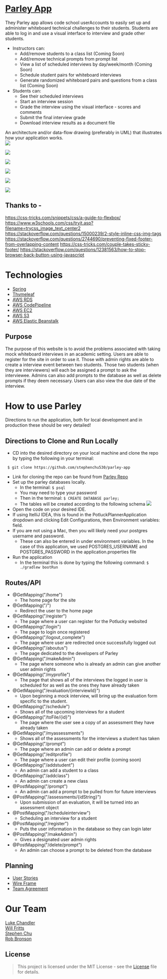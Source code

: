 # [Parley App](http://www.techparley.com/)
They Parley app allows code school userAccounts to easily set up and administer whiteboard technical challenges to their students.  Students are able to log in and use a visual interface to interview and grade other students.

- Instructors can:  
    - Add/remove students to a class list (Coming Soon)
    - Add/remove technical prompts from prompt list
    - View a list of scheduled interviews by day/week/month (Coming Soon)
    - Schedule student pairs for whiteboard interviews
    - Generate randomized whiteboard pairs and questions from a class list (Coming Soon)
- Students can: 
    - See their scheduled interviews
    - Start an interview session
    - Grade the interview using the visual interface - scores and comments
    - Submit the final interview grade
    - Download interview results as a document file


An architecture and/or data-flow drawing (preferably in UML) that illustrates how your application works.  
![](docs/parley_render.png)

![](docs/login.png)  
    
![](docs/home.png)  
  
![](docs/addInterview.png)  
  
![](docs/scheduleInterview.png)  
  
![](docs/logout.png)  


## Thanks to - 
https://css-tricks.com/snippets/css/a-guide-to-flexbox/
https://www.w3schools.com/css/tryit.asp?filename=trycss_image_text_center2
https://stackoverflow.com/questions/15000239/2-style-inline-css-img-tags
https://stackoverflow.com/questions/2744690/preventing-fixed-footer-from-overlapping-content
https://css-tricks.com/couple-takes-sticky-footer/
https://stackoverflow.com/questions/12381563/how-to-stop-browser-back-button-using-javascript

# Technologies 
- [Spring](https://spring.io/)
- [Thymeleaf](https://www.thymeleaf.org/)
- [AWS RDS](https://aws.amazon.com/rds/)
- [AWS CodePipeline](https://aws.amazon.com/codepipeline/)
- [AWS EC2](https://aws.amazon.com/ec2/)
- [AWS S3](https://aws.amazon.com/s3/)
- [AWS Elastic Beanstalk](https://aws.amazon.com/elasticbeanstalk/)

## Purpose 
The purpose of this website is to avoid the problems associated with taking mock whiteboard interviews
in an academic setting. Users are able to register for the site in order to use it. Those with admin rights
are able to create a interview event between two students. Those two students (when they are interviewers) 
will each be assigned a prompt to ask the interviewee. Admins can also add prompts to the database as well as 
delete prompts if they deem necessary. Users can also view the due date of the interview.

# How to use Parley
Directions to run the application, both for local development and in production
these should be very detailed!

## Directions to Clone and Run Locally
+ CD into the desired directory on your local machine and clone the repo by typing the following in your terminal:
```
 $ git clone https://github.com/stephenchu530/parley-app
```

+ Link for cloning the repo can be found from [Parley Repo](https://github.com/stephenchu530/parley-app)
+ Set up the parley databases locally.
    + In the terminal: ``$ psql``
    + You may need to type your password
    + Then in the terminal: ``$ CREATE DATABASE parley;``
    + The tables will be created according to the following schema
    ![](docs/db_schema_render.png) 
+ Open the code on your desired IDE.
+ If using ItelliJ IDEA, this is found in the PotluckPlannerApplication dropdown and clicking Edit Configurations, then 
Environment variables: field.
+ If you are not using a Mac, then you will likely need your postgres username and password. 
    + These can also be entered in under environment variables. In the case of this application, 
    we used POSTGRES_USERNAME and POSTGRES_PASSWORD in the application.properties file
+ Run the application 
    + In the terminal this is done by typing the following command:
    ``
    $ ./gradlew bootRun
    ``

## Routes/API
+ @GetMapping("/home")
    + The home page for the site
+ @GetMapping("/")
    + Redirect the user to the home page
+ @GetMapping("/register")
    + The page where a user can register for the Potlucky websited
+ @GetMapping("/login")
    + The page to login once registered
+ @GetMapping("/logout_complete")
    + The page where user are redirected once successfully logged out
+ @GetMapping("/aboutus")
    + The page dedicated to the developers of Parley
+  @GetMapping("/makeAdmin")
    + The page where someone who is already an admin can give another user admin rights
+ @GetMapping("/myprofile")
    + The page that shows all of the interviews the logged in user is scheduled for as well as the ones they have already taken
+ @GetMapping("/evaluation/{interviewId}")
    + Upon beginning a mock interview, will bring up the evaluation form specific to the student.
+ @GetMapping("/schedule")
    + Shows all of the upcoming interviews for a student
+ @GetMapping("/toFile/{id}")
    + The page where the user see a copy of an assessment they have already taken
+  @GetMapping("/myassessments")
    + Shows all of the assessments for the interviews a student has taken
+ @GetMapping("/prompt")
    + The page where an admin can add or delete a prompt
+ @GetMapping("/editprofile")
    + The page where a user can edit their profile (coming soon)
+ @GetMapping("/addstudent")
    + An admin can add a student to a class
+ @GetMapping("/addclass")
    + An admin can create a new class
+ @PostMapping("/prompt")
    + An admin can add a prompt to be pulled from for future interviews
+ @PostMapping("/assessments/{idString}")
    + Upon submission of an evaluation, it will be turned into an assessment object
+ @PostMapping("/scheduleinterview")
    + Scheduling an interview for a student
+ @PostMapping("/register")
    + Puts the user information in the database so they can login later
+ @PostMapping("/makeAdmin")
    + Gives a designated user admin rights
+ @PostMapping("/delete/prompt")
    + An admin can choose a prompt to be deleted from the database

## Planning
+ [User Stories](docs/UserStories.md)
+ [Wire Frame](docs/wireframe001.jpg)
+ [Team Agreement](docs/TeamAgreement.md)

# Our Team
[Luke Chandler](https://github.com/lhchandler4)  
[Will Fritts](https://github.com/wafman)  
[Stephen Chu](https://github.com/stephenchu530)  
[Rob Bronson](https://github.com/rjbrons)  

## License
> This project is licensed under the MIT License - see the [License](https://choosealicense.com/licenses/mit/) file for details.